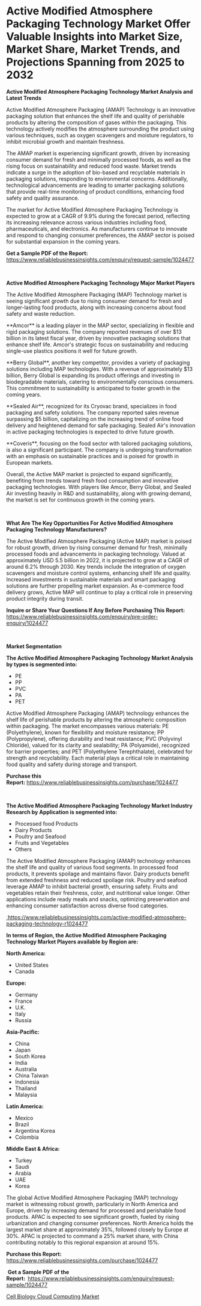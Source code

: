 <p><h1>Active Modified Atmosphere Packaging Technology Market Offer Valuable Insights into Market Size, Market Share, Market Trends, and Projections Spanning from 2025 to 2032</h1></p><p><strong>Active Modified Atmosphere Packaging Technology Market Analysis and Latest Trends</strong></p>
<p><p>Active Modified Atmosphere Packaging (AMAP) Technology is an innovative packaging solution that enhances the shelf life and quality of perishable products by altering the composition of gases within the packaging. This technology actively modifies the atmosphere surrounding the product using various techniques, such as oxygen scavengers and moisture regulators, to inhibit microbial growth and maintain freshness. </p><p>The AMAP market is experiencing significant growth, driven by increasing consumer demand for fresh and minimally processed foods, as well as the rising focus on sustainability and reduced food waste. Market trends indicate a surge in the adoption of bio-based and recyclable materials in packaging solutions, responding to environmental concerns. Additionally, technological advancements are leading to smarter packaging solutions that provide real-time monitoring of product conditions, enhancing food safety and quality assurance.</p><p>The market for Active Modified Atmosphere Packaging Technology is expected to grow at a CAGR of 9.9% during the forecast period, reflecting its increasing relevance across various industries including food, pharmaceuticals, and electronics. As manufacturers continue to innovate and respond to changing consumer preferences, the AMAP sector is poised for substantial expansion in the coming years.</p></p>
<p><strong>Get a Sample PDF of the Report:&nbsp;</strong> <a href="https://www.reliablebusinessinsights.com/enquiry/request-sample/1024477?utm_campaign=2321&utm_medium=2&utm_source=Github&utm_content=ia&utm_term=07032025&utm_id=active-modified-atmosphere-packaging-technology">https://www.reliablebusinessinsights.com/enquiry/request-sample/1024477</a></p>
<p>&nbsp;</p>
<p><strong>Active Modified Atmosphere Packaging Technology Major Market Players</strong></p>
<p><p>The Active Modified Atmosphere Packaging (MAP) Technology market is seeing significant growth due to rising consumer demand for fresh and longer-lasting food products, along with increasing concerns about food safety and waste reduction.</p><p>**Amcor** is a leading player in the MAP sector, specializing in flexible and rigid packaging solutions. The company reported revenues of over $13 billion in its latest fiscal year, driven by innovative packaging solutions that enhance shelf life. Amcor's strategic focus on sustainability and reducing single-use plastics positions it well for future growth.</p><p>**Berry Global**, another key competitor, provides a variety of packaging solutions including MAP technologies. With a revenue of approximately $13 billion, Berry Global is expanding its product offerings and investing in biodegradable materials, catering to environmentally conscious consumers. This commitment to sustainability is anticipated to foster growth in the coming years.</p><p>**Sealed Air**, recognized for its Cryovac brand, specializes in food packaging and safety solutions. The company reported sales revenue surpassing $5 billion, capitalizing on the increasing trend of online food delivery and heightened demand for safe packaging. Sealed Air's innovation in active packaging technologies is expected to drive future growth.</p><p>**Coveris**, focusing on the food sector with tailored packaging solutions, is also a significant participant. The company is undergoing transformation with an emphasis on sustainable practices and is poised for growth in European markets.</p><p>Overall, the Active MAP market is projected to expand significantly, benefiting from trends toward fresh food consumption and innovative packaging technologies. With players like Amcor, Berry Global, and Sealed Air investing heavily in R&D and sustainability, along with growing demand, the market is set for continuous growth in the coming years.</p></p>
<p>&nbsp;</p>
<p><strong>What Are The Key Opportunities For Active Modified Atmosphere Packaging Technology Manufacturers?</strong></p>
<p><p>The Active Modified Atmosphere Packaging (Active MAP) market is poised for robust growth, driven by rising consumer demand for fresh, minimally processed foods and advancements in packaging technology. Valued at approximately USD 5.5 billion in 2022, it is projected to grow at a CAGR of around 6.2% through 2030. Key trends include the integration of oxygen scavengers and moisture control systems, enhancing shelf life and quality. Increased investments in sustainable materials and smart packaging solutions are further propelling market expansion. As e-commerce food delivery grows, Active MAP will continue to play a critical role in preserving product integrity during transit.</p></p>
<p><strong>Inquire or Share Your Questions If Any Before Purchasing This Report:</strong> <a href="https://www.reliablebusinessinsights.com/enquiry/pre-order-enquiry/1024477?utm_campaign=2321&utm_medium=2&utm_source=Github&utm_content=ia&utm_term=07032025&utm_id=active-modified-atmosphere-packaging-technology">https://www.reliablebusinessinsights.com/enquiry/pre-order-enquiry/1024477</a></p>
<p>&nbsp;</p>
<p><strong>Market Segmentation</strong></p>
<p><strong>The Active Modified Atmosphere Packaging Technology Market Analysis by types is segmented into:</strong></p>
<p><ul><li>PE</li><li>PP</li><li>PVC</li><li>PA</li><li>PET</li></ul></p>
<p><p>Active Modified Atmosphere Packaging (AMAP) technology enhances the shelf life of perishable products by altering the atmospheric composition within packaging. The market encompasses various materials: PE (Polyethylene), known for flexibility and moisture resistance; PP (Polypropylene), offering durability and heat resistance; PVC (Polyvinyl Chloride), valued for its clarity and sealability; PA (Polyamide), recognized for barrier properties; and PET (Polyethylene Terephthalate), celebrated for strength and recyclability. Each material plays a critical role in maintaining food quality and safety during storage and transport.</p></p>
<p><strong>Purchase this Report:&nbsp;</strong><a href="https://www.reliablebusinessinsights.com/purchase/1024477?utm_campaign=2321&utm_medium=2&utm_source=Github&utm_content=ia&utm_term=07032025&utm_id=active-modified-atmosphere-packaging-technology">https://www.reliablebusinessinsights.com/purchase/1024477</a></p>
<p>&nbsp;</p>
<p><strong>The Active Modified Atmosphere Packaging Technology Market Industry Research by Application is segmented into:</strong></p>
<p><ul><li>Processed food Products</li><li>Dairy Products</li><li>Poultry and Seafood</li><li>Fruits and Vegetables</li><li>Others</li></ul></p>
<p><p>The Active Modified Atmosphere Packaging (AMAP) technology enhances the shelf life and quality of various food segments. In processed food products, it prevents spoilage and maintains flavor. Dairy products benefit from extended freshness and reduced spoilage risk. Poultry and seafood leverage AMAP to inhibit bacterial growth, ensuring safety. Fruits and vegetables retain their freshness, color, and nutritional value longer. Other applications include ready meals and snacks, optimizing preservation and enhancing consumer satisfaction across diverse food categories.</p></p>
<p><a href="https://www.reliablebusinessinsights.com/active-modified-atmosphere-packaging-technology-r1024477?utm_campaign=2321&utm_medium=2&utm_source=Github&utm_content=ia&utm_term=07032025&utm_id=active-modified-atmosphere-packaging-technology">&nbsp;https://www.reliablebusinessinsights.com/active-modified-atmosphere-packaging-technology-r1024477</a></p>
<p><strong>In terms of Region, the Active Modified Atmosphere Packaging Technology Market Players available by Region are:</strong></p>
<p>
    <p> <strong> North America: </strong>
        <ul>
            <li>United States</li>
            <li>Canada</li>
        </ul>
        </p> 
    <p> <strong> Europe: </strong>
        <ul>
            <li>Germany</li>
            <li>France</li>
            <li>U.K.</li>
            <li>Italy</li>
            <li>Russia</li>
        </ul>
        </p> 
    <p> <strong> Asia-Pacific: </strong>
        <ul>
            <li>China</li>
            <li>Japan</li>
            <li>South Korea</li>
            <li>India</li>
            <li>Australia</li>
            <li>China Taiwan</li>
            <li>Indonesia</li>
            <li>Thailand</li>
            <li>Malaysia</li>
        </ul>
        </p> 
    <p> <strong> Latin America: </strong>
        <ul>
            <li>Mexico</li>
            <li>Brazil</li>
            <li>Argentina Korea</li>
            <li>Colombia</li>
        </ul>
        </p> 
    <p> <strong> Middle East & Africa: </strong>
        <ul>
            <li>Turkey</li>
            <li>Saudi</li>
            <li>Arabia</li>
            <li>UAE</li>
            <li>Korea</li>
        </ul>
    </p>
    </p>
<p><p>The global Active Modified Atmosphere Packaging (MAP) technology market is witnessing robust growth, particularly in North America and Europe, driven by increasing demand for processed and perishable food products. APAC is expected to see significant growth, fueled by rising urbanization and changing consumer preferences. North America holds the largest market share at approximately 35%, followed closely by Europe at 30%. APAC is projected to command a 25% market share, with China contributing notably to this regional expansion at around 15%.</p></p>
<p><strong>Purchase this Report: </strong><a href="https://www.reliablebusinessinsights.com/purchase/1024477?utm_campaign=2321&utm_medium=2&utm_source=Github&utm_content=ia&utm_term=07032025&utm_id=active-modified-atmosphere-packaging-technology">https://www.reliablebusinessinsights.com/purchase/1024477</a></p>
<p>&nbsp;<strong>Get a Sample PDF of the Report:&nbsp;&nbsp;</strong><a href="https://www.reliablebusinessinsights.com/enquiry/request-sample/1024477?utm_campaign=2321&utm_medium=2&utm_source=Github&utm_content=ia&utm_term=07032025&utm_id=active-modified-atmosphere-packaging-technology">https://www.reliablebusinessinsights.com/enquiry/request-sample/1024477</a></p>
<p><strong></strong></p>
<p><p><a href="https://github.com/maclarensidney/Market-Research-Report-List-1/blob/main/cell-biology-cloud-computing-market.md?utm_campaign=2321&utm_medium=2&utm_source=Github&utm_content=ia&utm_term=07032025&utm_id=active-modified-atmosphere-packaging-technology">Cell Biology Cloud Computing Market</a></p></p>